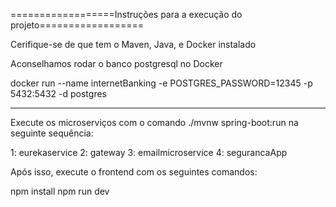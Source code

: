 ==================Instruções para a execução do projeto==================

Cerifique-se de que tem o Maven, Java, e Docker instalado

Aconselhamos rodar o banco postgresql no Docker

docker run --name internetBanking -e POSTGRES_PASSWORD=12345 -p 5432:5432 -d postgres

-------------------------------------------------------------------------------------

Execute os microserviços com o comando ./mvnw spring-boot:run na seguinte sequência:

1: eurekaservice
2: gateway
3: emailmicroservice
4: segurancaApp

Após isso, execute o frontend com os seguintes comandos:

npm install
npm run dev